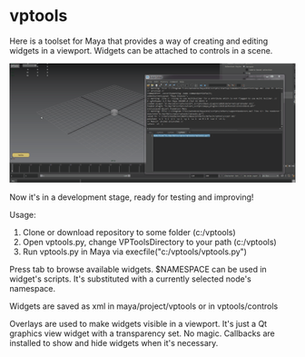 # vptools
Here is a toolset for Maya that provides a way of creating and editing widgets in a viewport. 
Widgets can be attached to controls in a scene.

![Logo](/test.gif)

Now it's in a development stage, ready for testing and improving!

Usage:
1. Clone or download repository to some folder (c:/vptools)
2. Open vptools.py, change VPToolsDirectory to your path (c:/vptools)
3. Run vptools.py in Maya via execfile("c:/vptools/vptools.py")

Press tab to browse available widgets.
$NAMESPACE can be used in widget's scripts. It's substituted with a currently selected node's namespace.

Widgets are saved as xml in maya/project/vptools or in vptools/controls

Overlays are used to make widgets visible in a viewport. It's just a Qt graphics view widget with a transparency set. No magic.
Callbacks are installed to show and hide widgets when it's necessary.
